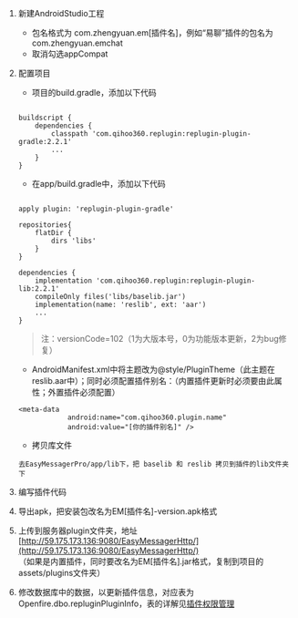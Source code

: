 
1. 新建AndroidStudio工程  
    - 包名格式为 com.zhengyuan.em[插件名]，例如“易聊”插件的包名为com.zhengyuan.emchat  
    - 取消勾选appCompat

2. 配置项目
    - 项目的build.gradle，添加以下代码  
    ```
    
    buildscript {
        dependencies {
            classpath 'com.qihoo360.replugin:replugin-plugin-gradle:2.2.1'
            ...
        }
    }
    
    ```
    - 在app/build.gradle中，添加以下代码
    ```
    
    apply plugin: 'replugin-plugin-gradle'
    
    repositories{
        flatDir {
            dirs 'libs'
        }
    }
    
    dependencies {
        implementation 'com.qihoo360.replugin:replugin-plugin-lib:2.2.1'
        compileOnly files('libs/baselib.jar')
        implementation(name: 'reslib', ext: 'aar')
        ...
    }
    
    ```
    > 注：versionCode=102（1为大版本号，0为功能版本更新，2为bug修复）

    - AndroidManifest.xml中将主题改为@style/PluginTheme（此主题在reslib.aar中）；同时必须配置插件别名：（内置插件更新时必须要由此属性；外置插件必须配置）
    ```
    <meta-data
                android:name="com.qihoo360.plugin.name"
                android:value="[你的插件别名]" />
    
    ```

    - 拷贝库文件
    
    ```
    去EasyMessagerPro/app/lib下，把 baselib 和 reslib 拷贝到插件的lib文件夹下
    ```
    
3. 编写插件代码

4. 导出apk，把安装包改名为EM[插件名]-version.apk格式

5. 上传到服务器plugin文件夹，地址[http://59.175.173.136:9080/EasyMessagerHttp/](http://59.175.173.136:9080/EasyMessagerHttp/)  
（如果是内置插件，同时要改名为EM[插件名].jar格式，复制到项目的assets/plugins文件夹）

6. 修改数据库中的数据，以更新插件信息，对应表为Openfire.dbo.repluginPluginInfo，表的详解见[插件权限管理](http://note.youdao.com/noteshare?id=b4d28d7476873cc3a3bf3e22ec9b86ff&sub=A4EB4949301B4F539B49F66658C07C1C)
